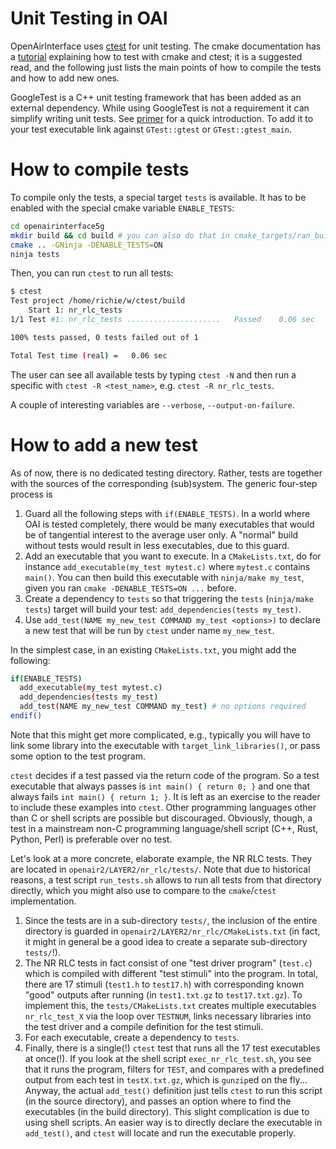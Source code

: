 # Unit Testing in OAI

OpenAirInterface uses
[ctest](https://cmake.org/cmake/help/latest/manual/ctest.1.html) for unit
testing. The cmake documentation has a
[tutorial](https://cmake.org/cmake/help/book/mastering-cmake/chapter/Testing%20With%20CMake%20and%20CTest.html)
explaining how to test with cmake and ctest; it is a suggested read, and the
following just lists the main points of how to compile the tests and how to add
new ones.

GoogleTest is a C++ unit testing framework that has been added as an external dependency. While using GoogleTest is not a requirement it can simplify writing unit tests.
See [primer](http://google.github.io/googletest/primer.html) for a quick introduction. To add it to your test executable link against
`GTest::gtest` or `GTest::gtest_main`.

# How to compile tests

To compile only the tests, a special target `tests` is available. It has to be
enabled with the special cmake variable `ENABLE_TESTS`:

```bash
cd openairinterface5g
mkdir build && cd build # you can also do that in cmake_targets/ran_build/build
cmake .. -GNinja -DENABLE_TESTS=ON
ninja tests
```

Then, you can run `ctest` to run all tests:

```bash
$ ctest
Test project /home/richie/w/ctest/build
    Start 1: nr_rlc_tests
1/1 Test #1: nr_rlc_tests .....................   Passed    0.06 sec

100% tests passed, 0 tests failed out of 1

Total Test time (real) =   0.06 sec
```

The user can see all available tests by typing `ctest -N` and then run a specific with `ctest -R <test_name>`, e.g. `ctest -R nr_rlc_tests`.

A couple of interesting variables are `--verbose`, `--output-on-failure`.

# How to add a new test

As of now, there is no dedicated testing directory. Rather, tests are together
with the sources of the corresponding (sub)system. The generic four-step
process is

1. Guard all the following steps with `if(ENABLE_TESTS)`. In a world where OAI
   is tested completely, there would be many executables that would be of
   tangential interest to the average user only. A "normal" build without tests
   would result in less executables, due to this guard.
2. Add an executable that you want to execute. In a `CMakeLists.txt`, do for
   instance `add_executable(my_test mytest.c)` where `mytest.c` contains
   `main()`. You can then build this executable with `ninja/make my_test`,
   given you ran `cmake -DENABLE_TESTS=ON ...` before.
3. Create a dependency to `tests` so that triggering the `tests` (`ninja/make
   tests`) target will build your test: `add_dependencies(tests my_test)`.
4. Use `add_test(NAME my_new_test COMMAND my_test <options>)` to declare a new
   test that will be run by `ctest` under name `my_new_test`.

In the simplest case, in an existing `CMakeLists.txt`, you might add the
following:

```bash
if(ENABLE_TESTS)
  add_executable(my_test mytest.c)
  add_dependencies(tests my_test)
  add_test(NAME my_new_test COMMAND my_test) # no options required
endif()
```

Note that this might get more complicated, e.g., typically you will have to
link some library into the executable with `target_link_libraries()`, or pass
some option to the test program.

`ctest` decides if a test passed via the return code of the program. So a test
executable that always passes is `int main() { return 0; }` and one that always
fails `int main() { return 1; }`. It is left as an exercise to the reader to
include these examples into `ctest`. Other programming languages other than C
or shell scripts are possible but discouraged. Obviously, though, a test in
a mainstream non-C programming language/shell script (C++, Rust, Python, Perl)
is preferable over no test.

Let's look at a more concrete, elaborate example, the NR RLC tests.
They are located in `openair2/LAYER2/nr_rlc/tests/`. Note that due to
historical reasons, a test script `run_tests.sh` allows to run all tests from
that directory directly, which you might also use to compare to the
`cmake`/`ctest` implementation.

1. Since the tests are in a sub-directory `tests/`, the inclusion of the entire
   directory is guarded in `openair2/LAYER2/nr_rlc/CMakeLists.txt` (in fact, it
   might in general be a good idea to create a separate sub-directory
   `tests/`!).
2. The NR RLC tests in fact consist of one "test driver program" (`test.c`)
   which is compiled with different "test stimuli" into the program. In total,
   there are 17 stimuli (`test1.h` to `test17.h`) with corresponding known
   "good" outputs after running (in `test1.txt.gz` to `test17.txt.gz`). To
   implement this, the `tests/CMakeLists.txt` creates multiple executables
   `nr_rlc_test_X` via the loop over `TESTNUM`, links necessary libraries into
   the test driver and a compile definition for the test stimuli.
3. For each executable, create a dependency to `tests`.
4. Finally, there is a single(!) `ctest` test that runs all the 17 test
   executables at once(!). If you look at the shell script
   `exec_nr_rlc_test.sh`, you see that it runs the program, filters for `TEST`,
   and compares with a predefined output from each test in `testX.txt.gz`,
   which is `gunzip`ed on the fly... Anyway, the actual `add_test()` definition
   just tells `ctest` to run this script (in the source directory), and passes
   an option where to find the executables (in the build directory). This
   slight complication is due to using shell scripts. An easier way is to
   directly declare the executable in `add_test()`, and `ctest` will locate and
   run the executable properly.

